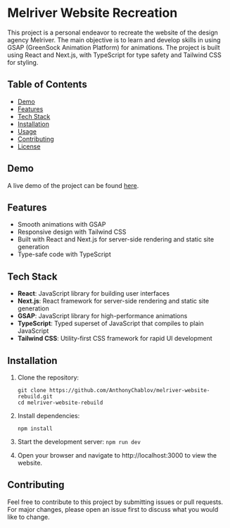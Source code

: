 # Melriver Website Recreation

This project is a personal endeavor to recreate the website of the design agency Melriver. The main objective is to learn and develop skills in using GSAP (GreenSock Animation Platform) for animations. The project is built using React and Next.js, with TypeScript for type safety and Tailwind CSS for styling.

## Table of Contents

- [Demo](#demo)
- [Features](#features)
- [Tech Stack](#tech-stack)
- [Installation](#installation)
- [Usage](#usage)
- [Contributing](#contributing)
- [License](#license)

## Demo

A live demo of the project can be found [here](#).

## Features

- Smooth animations with GSAP
- Responsive design with Tailwind CSS
- Built with React and Next.js for server-side rendering and static site generation
- Type-safe code with TypeScript

## Tech Stack

- **React**: JavaScript library for building user interfaces
- **Next.js**: React framework for server-side rendering and static site generation
- **GSAP**: JavaScript library for high-performance animations
- **TypeScript**: Typed superset of JavaScript that compiles to plain JavaScript
- **Tailwind CSS**: Utility-first CSS framework for rapid UI development

## Installation

1. Clone the repository:

   `git clone https://github.com/AnthonyChablov/melriver-website-rebuild.git` <br/>
   `cd melriver-website-rebuild`

2. Install dependencies:

   `npm install`

3. Start the development server:
   `npm run dev`

4. Open your browser and navigate to http://localhost:3000 to view the website.

## Contributing

Feel free to contribute to this project by submitting issues or pull requests. For major changes, please open an issue first to discuss what you would like to change.
